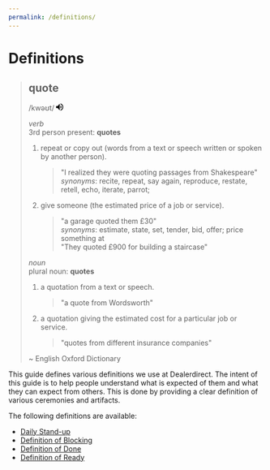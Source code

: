 ```yaml
---
permalink: /definitions/
---
```


# Definitions

> ## quote
>
> /kwəʊt/
> [![(listen)][speaker]][quote.mp3]
>
> _verb_  
> 3rd person present: **quotes**
> 
> 1. repeat or copy out (words from a text or speech written or spoken by another person).
>
>    > "I realized they were quoting passages from Shakespeare"  
>    > _synonyms_: recite, repeat, say again, reproduce, restate, retell, echo, iterate, parrot;
>
> 2. give someone (the estimated price of a job or service).
>
>    > "a garage quoted them £30"  
>    > _synonyms_: estimate, state, set, tender, bid, offer; price something at  
>    > "They quoted £900 for building a staircase"
>
> _noun_  
> plural noun: **quotes**
>
> 1. a quotation from a text or speech.
>
>    > "a quote from Wordsworth"
>
> 2. a quotation giving the estimated cost for a particular job or service.
>
>    > "quotes from different insurance companies"
>
> ~ English Oxford Dictionary 

This guide defines various definitions we use at Dealerdirect. The intent of this 
guide is to help people understand what is expected of them and what they can 
expect from others. This is done by providing a clear definition of various 
ceremonies and artifacts.

The following definitions are available:

- [Daily Stand-up](./daily-standup/)
- [Definition of Blocking](./blocking/)
- [Definition of Done](./done/)
- [Definition of Ready](./ready/)

[speaker]: ../images/speaker.png
[quote.mp3]: https://ssl.gstatic.com/dictionary/static/sounds/de/0/quote.mp3
